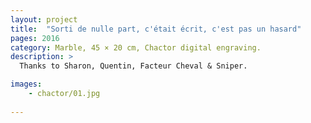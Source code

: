 ```yaml
---
layout: project
title:  "Sorti de nulle part, c'était écrit, c'est pas un hasard"
pages: 2016
category: Marble, 45 × 20 cm, Chactor digital engraving.
description: >
  Thanks to Sharon, Quentin, Facteur Cheval & Sniper.

images:
    - chactor/01.jpg
    
---
```

